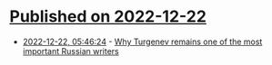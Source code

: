 # [Published on 2022-12-22](index.md)

* [2022-12-22, 05:46:24](https://news.ycombinator.com/item?id=34090240) - [Why Turgenev remains one of the most important Russian writers](https://lithub.com/why-turgenev-remains-one-of-the-most-important-russian-writers-and-why-you-should-read-the-constance-garnett-translation/)
